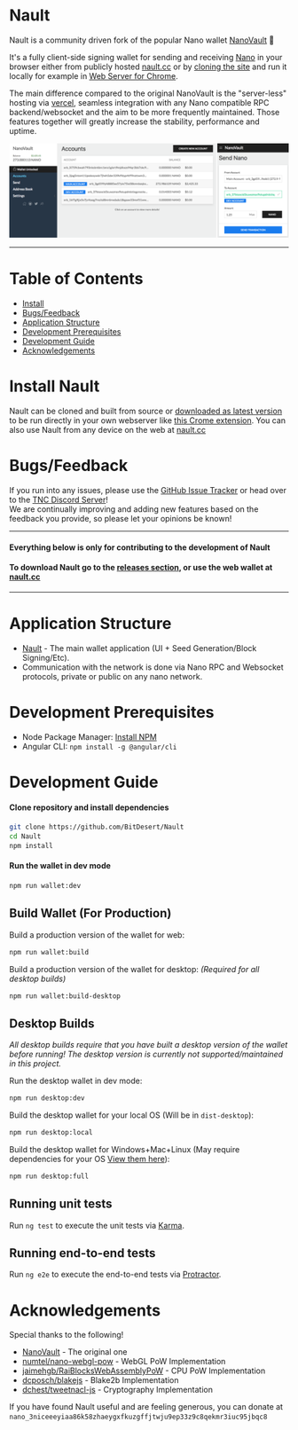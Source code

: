 # Nault

Nault is a community driven fork of the popular Nano wallet [NanoVault](https://github.com/cronoh/nanovault) 💙

It's a fully client-side signing wallet for sending and receiving [Nano](https://github.com/nanocurrency/nano-node/) in your browser either from publicly hosted [nault.cc](https://nault.cc) or by [cloning the site](https://github.com/BitDesert/Nault/tree/gh-pages) and run it locally for example in [Web Server for Chrome](https://chrome.google.com/webstore/detail/web-server-for-chrome/ofhbbkphhbklhfoeikjpcbhemlocgigb?hl=en).

The main difference compared to the original NanoVault is the "server-less" hosting via [vercel](https://nault.vercel.app), seamless integration with any Nano compatible RPC backend/websocket and the aim to be more frequently maintained. Those features together will greatly increase the stability, performance and uptime.

![Nault Screenshot](/assets/nault.png)
___

# Table of Contents
* [Install](#install-nanovault)
* [Bugs/Feedback](#bugsfeedback)
* [Application Structure](#application-structure)
* [Development Prerequisites](#development-prerequisites)
* [Development Guide](#development-guide)
* [Acknowledgements](#acknowledgements)


# Install Nault
Nault can be cloned and built from source or [downloaded as latest version](https://github.com/BitDesert/Nault/tree/gh-pages) to be run directly in your own webserver like [this Crome extension](https://chrome.google.com/webstore/detail/web-server-for-chrome/ofhbbkphhbklhfoeikjpcbhemlocgigb?hl=en).
You can also use Nault from any device on the web at [nault.cc](https://nault.cc/)


# Bugs/Feedback
If you run into any issues, please use the [GitHub Issue Tracker](https://github.com/BitDesert/Nault/issues) or head over to the [TNC Discord Server](http://discord.nanocenter.org/)!  
We are continually improving and adding new features based on the feedback you provide, so please let your opinions be known!

___

#### Everything below is only for contributing to the development of Nault
#### To download Nault go to the [releases section](https://github.com/BitDesert/Nault/releases), or use the web wallet at [nault.cc](https://nault.cc/)

___

# Application Structure

- [Nault](https://github.com/BitDesert/Nault) - The main wallet application (UI + Seed Generation/Block Signing/Etc).
- Communication with the network is done via Nano RPC and Websocket protocols, private or public on any nano network.


# Development Prerequisites
- Node Package Manager: [Install NPM](https://www.npmjs.com/get-npm)
- Angular CLI: `npm install -g @angular/cli`


# Development Guide
#### Clone repository and install dependencies
```bash
git clone https://github.com/BitDesert/Nault
cd Nault
npm install
```

#### Run the wallet in dev mode
```bash
npm run wallet:dev
```

## Build Wallet (For Production)
Build a production version of the wallet for web:
```bash
npm run wallet:build
```

Build a production version of the wallet for desktop: *(Required for all desktop builds)*
```bash
npm run wallet:build-desktop
```

## Desktop Builds

*All desktop builds require that you have built a desktop version of the wallet before running! The desktop version is currently not supported/maintained in this project.*

Run the desktop wallet in dev mode:
```bash
npm run desktop:dev
```

Build the desktop wallet for your local OS (Will be in `dist-desktop`):
```bash
npm run desktop:local
```

Build the desktop wallet for Windows+Mac+Linux (May require dependencies for your OS [View them here](https://www.electron.build/multi-platform-build)):
```bash
npm run desktop:full
```

## Running unit tests

Run `ng test` to execute the unit tests via [Karma](https://karma-runner.github.io).

## Running end-to-end tests

Run `ng e2e` to execute the end-to-end tests via [Protractor](http://www.protractortest.org/).

# Acknowledgements
Special thanks to the following!
- [NanoVault](https://github.com/cronoh/nanovault) - The original one
- [numtel/nano-webgl-pow](https://github.com/numtel/nano-webgl-pow) - WebGL PoW Implementation
- [jaimehgb/RaiBlocksWebAssemblyPoW](https://github.com/jaimehgb/RaiBlocksWebAssemblyPoW) - CPU PoW Implementation
- [dcposch/blakejs](https://github.com/dcposch/blakejs) - Blake2b Implementation
- [dchest/tweetnacl-js](https://github.com/dchest/tweetnacl-js) - Cryptography Implementation

If you have found Nault useful and are feeling generous, you can donate at `nano_3niceeeyiaa86k58zhaeygxfkuzgffjtwju9ep33z9c8qekmr3iuc95jbqc8`
